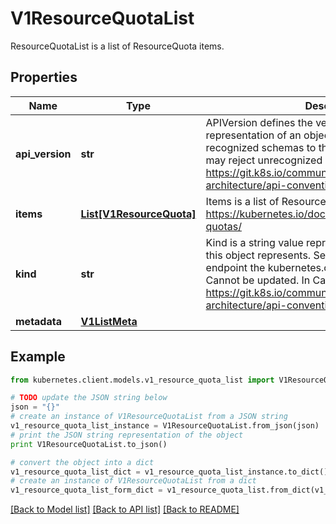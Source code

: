 # V1ResourceQuotaList

ResourceQuotaList is a list of ResourceQuota items.

## Properties
Name | Type | Description | Notes
------------ | ------------- | ------------- | -------------
**api_version** | **str** | APIVersion defines the versioned schema of this representation of an object. Servers should convert recognized schemas to the latest internal value, and may reject unrecognized values. More info: https://git.k8s.io/community/contributors/devel/sig-architecture/api-conventions.md#resources | [optional] 
**items** | [**List[V1ResourceQuota]**](V1ResourceQuota.md) | Items is a list of ResourceQuota objects. More info: https://kubernetes.io/docs/concepts/policy/resource-quotas/ | 
**kind** | **str** | Kind is a string value representing the REST resource this object represents. Servers may infer this from the endpoint the kubernetes.client submits requests to. Cannot be updated. In CamelCase. More info: https://git.k8s.io/community/contributors/devel/sig-architecture/api-conventions.md#types-kinds | [optional] 
**metadata** | [**V1ListMeta**](V1ListMeta.md) |  | [optional] 

## Example

```python
from kubernetes.client.models.v1_resource_quota_list import V1ResourceQuotaList

# TODO update the JSON string below
json = "{}"
# create an instance of V1ResourceQuotaList from a JSON string
v1_resource_quota_list_instance = V1ResourceQuotaList.from_json(json)
# print the JSON string representation of the object
print V1ResourceQuotaList.to_json()

# convert the object into a dict
v1_resource_quota_list_dict = v1_resource_quota_list_instance.to_dict()
# create an instance of V1ResourceQuotaList from a dict
v1_resource_quota_list_form_dict = v1_resource_quota_list.from_dict(v1_resource_quota_list_dict)
```
[[Back to Model list]](../README.md#documentation-for-models) [[Back to API list]](../README.md#documentation-for-api-endpoints) [[Back to README]](../README.md)


